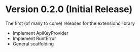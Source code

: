 # Version 0.2.0 (Initial Release)

The first (of many to come) releases for the extensions library

- Implement ApiKeyProvider
- Implement RuntError
- General scaffolding
